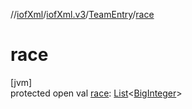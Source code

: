 //[iofXml](../../../index.md)/[iofXml.v3](../index.md)/[TeamEntry](index.md)/[race](race.md)

# race

[jvm]\
protected open val [race](race.md): [List](https://docs.oracle.com/javase/8/docs/api/java/util/List.html)<[BigInteger](https://docs.oracle.com/javase/8/docs/api/java/math/BigInteger.html)>
